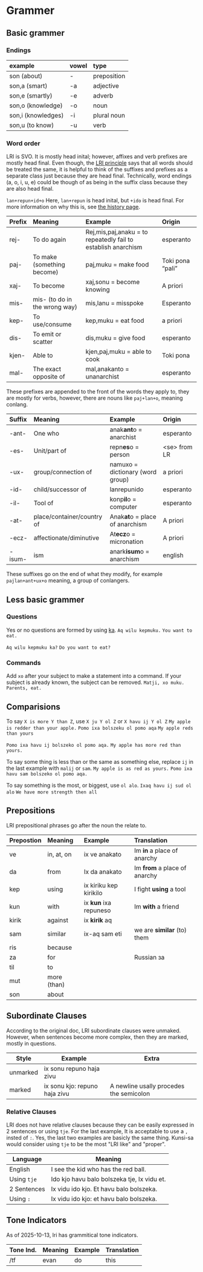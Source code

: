 Grammer
======

Basic grammer
-----------

### Endings
| example | vowel | type |
| :---- | :---- | :---- |
| son (about) | \- | preposition |
| son,a (smart) | \-a | adjective |
| son,e (smartly) | \-e | adverb |
| son,o (knowledge) | \-o | noun |
| son,i (knowledges) | \-i | plural noun |
|  son,u (to know)  | \-u | verb |

### Word order
LRI is SVO. It is mostly head inital; however, affixes and verb prefixes are mostly head final. Even though, the [LRI principle](later.md) says that all words should be treated the same, it is helpful to think of the suffixes and prefixes as a separate class just because they are head final. Technically, word endings (a, o, i, u, e) could be though of as being in the suffix class because they are also head final.

`lan+repun+id+o`
Here, `lan+repun` is head inital, but `+ido` is head final. For more information on why this is, see [the history page](/history.md).

| Prefix | Meaning | Example | Origin |
| :---- | :---- | :---- | :---- |
| rej- | To do again | Rej,mis,paj,anaku \= to repeatedly fail to establish anarchism | esperanto |
| paj- | To make (something become) | paj,muku \= make food  | Toki pona “pali” |
| xaj- | To become  | xaj,sonu \= become knowing  | A priori |
| mis- | mis- (to do in the wrong way) | mis,lanu \= misspoke | Esperanto |
| kep- | To use/consume | kep,muku \= eat food | a priori |
| dis- | To emit or scatter | dis,muku \= give food | esperanto  |
| kjen- | Able to | kjen,paj,muku \= able to cook | Toki pona |
| mal- | The exact opposite of | mal,anakanto \= unanarchist | esperanto |

These prefixes are appended to the front of the words they apply to, they are mostly for verbs, however, there are nouns like `paj+lan+o`, meaning conlang.

| Suffix | Meaning | Example | Origin |
| :---- | :---- | :---- | :---- |
| \-ant- | One who | anak**ant**o \= anarchist | esperanto |
| \-es- | Unit/part of | repn**es**o \= person | \<se\> from LR |
| \-ux- | group/connection of | namuxo \= dictionary (word group) | a priori |
| \-id- | child/successor of | lanrepunido | esperanto |
| \-il- | Tool of | konp**il**o \= computer | esperanto |
| \-at- | place/container/country of | Anak**at**o \= place of anarchism | A priori  |
| \-ecz- | affectionate/diminutive | At**ecz**o \= micronation | A priori |
| \-isum- | ism | anark**isum**o \= anarchism | english |

These suffixes go on the end of what they modify, for example `pajlan+ant+ux+o` meaning, a group of conlangers.

Less basic grammer
---
### Questions
Yes or no questions are formed by using [ka](https://almostahexagon2.github.io/lri/#!././vocabulary.md#ka). 
`Aq wilu kepmuku.`
`You want to eat.`

`Aq wilu kepmuku ka?`
`Do you want to eat?`

### Commands
Add `xo` after your subject to make a statement into a command. If your subject is already known, the subject can be removed.
`Matji, xo muku.`
`Parents, eat.`

Comparisions
---
To say `X is more Y than Z`, use `X ju Y ol Z` or `X havu ij Y ol Z`
`My apple is redder than your apple.`
`Pomo ixa bolszeku ol pomo aqa`
`My apple reds than yours`

`Pomo ixa havu ij bolszeko ol pomo aqa.`
`My apple has more red than yours.`

To say some thing is less than or the same as something else, replace `ij` in the last example with `malij` or `sam`.
`My apple is as red as yours.`
`Pomo ixa havu sam bolszeko ol pomo aqa.`

To say something is the most, or biggest, use `ol alo`.
`Ixaq havu ij sud ol alo`
`We have more strength then all`

Prepositions
----
LRI prepositional phrases go after the noun the relate to.

| Prepostion | Meaning | Example | Translation |
| :---- | :---- | :---- | :---- |
| ve | in, at, on | ix ve anakato | Im **in** a place of anarchy |
| da | from | Ix da anakato | Im **from** a place of anarchy |
| kep | using | ix kiriku kep kirikilo | I fight **using** a tool |
| kun | with | ix **kun** ixa repuneso | Im **with** a friend |
| kirik | against | ix **kirik** aq |  |
| sam | similar | ix-aq sam eti | we are **similar** (to) them |
| ris | because |  |  |
| za | for |  | Russian за |
| til | to |  |  |
| mut | more (than) |  |  |
| son | about |  |  |

Subordinate Clauses
---
According to the original doc, LRI subordinate clauses were unmaked. However, when sentences become more complex, then they are marked, mostly in questions. 

| Style | Example | Extra |
| ----- | ------- | ----- |
| unmarked | ix sonu repuno haja zivu | |
| marked | ix sonu kjo: repuno haja zivu | A newline usally procedes the semicolon |

 ### Relative Clauses
 LRI does not have relative clauses because they can be easily expressed in 2 sentences or using `tje`. For the last example, It is acceptable to use a `,` insted of `:`.  Yes, the last two examples are basicly the same thing. Kunsi-sa would consider using `tje` to be the most "LRI like" and "proper".
 
| Language | Meaning |
| ----  | ----- |
| English | I see the kid who has the red ball. |
| Using `tje` | Ido kjo havu balo bolszeka tje, Ix vidu et. |
| 2 Sentences | Ix vidu ido kjo. Et havu balo bolszeka. |
| Using `:` | Ix vidu ido kjo: et havu balo bolszeka. | 

Tone Indicators 
---
As of 2025-10-13, lri has grammitical tone indicators. 

| Tone Ind. | Meaning | Example | Translation |
| --------- | -------| ----- | ---- |
| /tf | evan | do    | this  |

